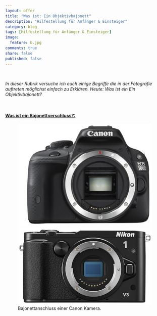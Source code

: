 ```yaml
---
layout: offer
title: "Was ist: Ein Objektivbajonett"
description: "Hilfestellung für Anfänger & Einsteiger"
category: blog
tags: [Hilfestellung für Anfänger & Einsteiger]
image:
  feature: b.jpg
comments: true
share: false
published: false
---
```

 
  


    



*In dieser Rubrik versuche ich euch einige Begriffe die in der Fotografie auftreten möglichst einfach zu Erklären. Heute: Was ist ein Ein Objektivbajonett?* 
 
  


    








#### <a name="fenced-code-block"><u>Was ist ein Bajonettverschluss?:</u></a>







<figure class="half">
	<img src="/images/b2.jpg">
	<img src="/images/b3.jpg">
	<figcaption>Bajonettanschluss einer Canon Kamera.</figcaption>
</figure>
